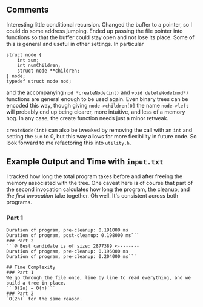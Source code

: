 ## Comments
Interesting little conditional recursion. Changed the buffer to a pointer, so I could do some address jumping. Ended up passing the file pointer into functions so that the buffer could stay open and not lose its place. Some of this is general and useful in other settings. In particular 
```
struct node {
    int sum;
    int numChildren;
    struct node **children;
} node;
typedef struct node nod;
```
and the accompanying `nod *createNode(int)` and `void deleteNode(nod*)` functions are general enough to be used again. Even binary trees can be encoded this way, though giving `node->children[0]` the name `node->left` will probably end up being clearer, more intuitive, and less of a memory hog. In any case, the create function needs just a minor retweak.

`createNode(int)` can also be tweaked by removing the call with an `int` and setting the `sum` to 0, but this way allows for more flexibility in future code. So look forward to me refactoring this into `utility.h`.

## Example Output and Time with `input.txt`
I tracked how long the total program takes before and after freeing the memory associated with the tree. One caveat here is of course that part of the second invocation calculates how long the program, the cleanup, and _the first invocation_ take together. Oh well. It's consistent across both programs.
### Part 1
```919137
Duration of program, pre-cleanup: 0.191000 ms
Duration of program, post-cleanup: 0.198000 ms```
### Part 2
```@ Best candidate is of size: 2877389 <--------
Duration of program, pre-cleanup: 0.196000 ms
Duration of program, pre-cleanup: 0.204000 ms```

## Time Complexity
### Part 1
We go through the file once, line by line to read everything, and we build a tree in place.
```O(2n) = O(n)```
### Part 2 
`O(2n)` for the same reason.

